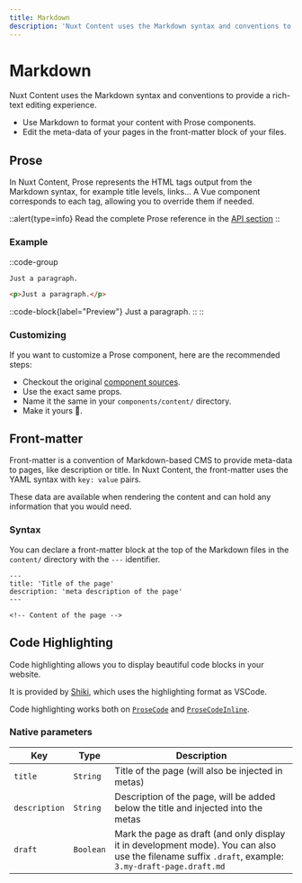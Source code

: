 ```yaml
---
title: Markdown
description: 'Nuxt Content uses the Markdown syntax and conventions to provide a rich-text editing experience.'
---
```


# Markdown

Nuxt Content uses the Markdown syntax and conventions to provide a rich-text editing experience.

- Use Markdown to format your content with Prose components.
- Edit the meta-data of your pages in the front-matter block of your files.

## Prose

In Nuxt Content, Prose represents the HTML tags output from the Markdown syntax, for example title levels, links... A Vue component corresponds to each tag, allowing you to override them if needed.

::alert{type=info}
Read the complete Prose reference in the [API section](/api/prose)
::

### Example

::code-group

  ```markdown [Markdown]
  Just a paragraph.
  ```

  ```html [Output]
  <p>Just a paragraph.</p>
  ```

  ::code-block{label="Preview"}
  Just a paragraph.
  ::
::

### Customizing

If you want to customize a Prose component, here are the recommended steps:

- Checkout the original [component sources](https://github.com/nuxt/content/tree/main/src/runtime/components/Prose).
- Use the exact same props.
- Name it the same in your `components/content/` directory.
- Make it yours 🚀.

## Front-matter

Front-matter is a convention of Markdown-based CMS to provide meta-data to pages, like description or title. In Nuxt Content, the front-matter uses the YAML syntax with `key: value` pairs.

These data are available when rendering the content and can hold any information that you would need.

### Syntax

You can declare a front-matter block at the top of the Markdown files in the `content/` directory with the `---` identifier.

```md[content/index.md]
---
title: 'Title of the page'
description: 'meta description of the page'
---

<!-- Content of the page -->
```

## Code Highlighting

Code highlighting allows you to display beautiful code blocks in your website.

It is provided by [Shiki](https://github.com/shikijs/shiki), which uses the highlighting format as VSCode.

Code highlighting works both on [`ProseCode`](/api/prose#prosecode) and [`ProseCodeInline`](/api/prose#prosecodeinline).

### Native parameters

| Key | Type | Description |
|---------|--------| -----|
| `title` | `String` | Title of the page (will also be injected in metas) |
| `description` | `String` | Description of the page, will be added below the title and injected into the metas |
| `draft` | `Boolean` | Mark the page as draft (and only display it in development mode). You can also use the filename suffix `.draft`, example: `3.my-draft-page.draft.md` |
